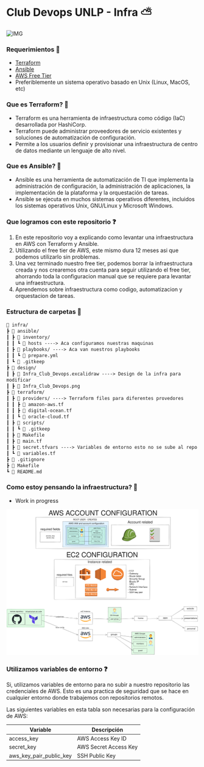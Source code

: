 # Club Devops UNLP - Infra ⛅

![IMG](https://clubdevops.ar/logo-resize.jpeg)

### Requerimientos 🧰 

- [Terraform](https://www.terraform.io/downloads.html)
- [Ansible](https://docs.ansible.com/ansible/latest/installation_guide/intro_installation.html)
- [AWS Free Tier](https://aws.amazon.com/free/)
- Preferiblemente un sistema operativo basado en Unix (Linux, MacOS, etc)


### Que es Terraform? 💜

- Terraform es una herramienta de infraestructura como código (IaC) desarrollada por HashiCorp.
- Terraform puede administrar proveedores de servicio existentes y soluciones de automatización de configuración.
- Permite a los usuarios definir y provisionar una infraestructura de centro de datos mediante un lenguaje de alto nivel.

### Que es Ansible? 🍎

- Ansible es una herramienta de automatización de TI que implementa la administración de configuración, la administración de aplicaciones, la implementación de la plataforma y la orquestación de tareas.
- Ansible se ejecuta en muchos sistemas operativos diferentes, incluidos los sistemas operativos Unix, GNU/Linux y Microsoft Windows.

### Que logramos con este repositorio ❓

1. En este repositorio voy a explicando como levantar una infraestructura en AWS con Terraform y Ansible.
2. Utilizando el free tier de AWS, este mismo dura 12 meses asi que podemos utilizarlo sin problemas.
3. Una vez terminado nuestro free tier, podemos borrar la infraestructura creada y nos crearemos otra cuenta para seguir utilizando el free tier, ahorrando toda la configuracion manual que se requiere para levantar una infraestructura.
4. Aprendemos sobre infraestructura como codigo, automatizacion y orquestacion de tareas.

### Estructura de carpetas 📁

```
🌳 infra/
┣ 📁 ansible/
┃ ┣ 📁 inventory/
┃ ┃ ┗ 📄 hosts ----> Aca configuramos nuestras maquinas
┃ ┣ 📁 playbooks/ ----> Aca van nuestros playbooks
┃ ┃ ┗ 📄 prepare.yml
┃ ┗ 📄 .gitkeep
┣ 📁 design/
┃ ┣ 📄 Infra_Club_Devops.excalidraw ----> Design de la infra para modificar
┃ ┣ 📄 Infra_Club_Devops.png
┣ 📁 terraform/
┃ ┣ 📁 providers/ ----> Terraform files para diferentes provedores
┃ ┃ ┣ 📄 amazon-aws.tf
┃ ┃ ┣ 📄 digital-ocean.tf
┃ ┃ ┗ 📄 oracle-cloud.tf
┃ ┣ 📁 scripts/
┃ ┃ ┗ 📄 .gitkeep
┃ ┣ 📄 Makefile
┃ ┣ 📄 main.tf
┃ ┣ 📄 secret.tfvars ----> Variables de entorno esto no se sube al repo
┃ ┗ 📄 variables.tf
┣ 📄 .gitignore
┣ 📄 Makefile
┗ 📄 README.md
```

### Como estoy pensando la infraestructura? 🤔

- Work in progress

![IMG](./design/Infra_Club_Devops_V0.2.png)

### Utilizamos variables de entorno ❓

Si, utilizamos variables de entorno para no subir a nuestro repositorio las credenciales de AWS. Esto es una practica de seguridad que se hace en cualquier entorno donde trabajemos con repositorios remotos.

Las siguientes variables en esta tabla son necesarias para la configuración de AWS:

| Variable | Descripción |
| --- | --- |
| access_key | AWS Access Key ID |
| secret_key | AWS Secret Access Key |
| aws_key_pair_public_key | SSH Public Key |

